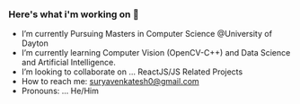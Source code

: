 ### Here's what i'm working on 👋
- I’m currently Pursuing Masters in Computer Science @University of Dayton
- I’m currently learning Computer Vision (OpenCV-C++) and Data Science and Artificial Intelligence.
- I’m looking to collaborate on ... ReactJS/JS Related Projects
- How to reach me: suryavenkatesh0@gmail.com
- Pronouns: ... He/Him
